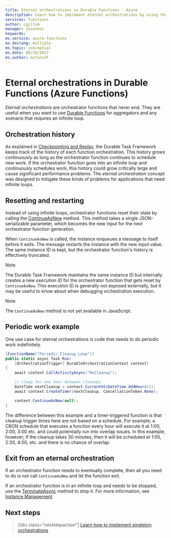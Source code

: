 ```yaml
---
title: Eternal orchestrations in Durable Functions - Azure
description: Learn how to implement eternal orchestrations by using the Durable Functions extension for Azure Functions.
services: functions
author: cgillum
manager: jeconnoc
keywords:
ms.service: azure-functions
ms.devlang: multiple
ms.topic: conceptual
ms.date: 09/29/2017
ms.author: azfuncdf
---
```


# Eternal orchestrations in Durable Functions (Azure Functions)

*Eternal orchestrations* are orchestrator functions that never end. They are useful when you want to use [Durable Functions](durable-functions-overview.md) for aggregators and any scenario that requires an infinite loop.

## Orchestration history

As explained in [Checkpointing and Replay](durable-functions-checkpointing-and-replay.md), the Durable Task Framework keeps track of the history of each function orchestration. This history grows continuously as long as the orchestrator function continues to schedule new work. If the orchestrator function goes into an infinite loop and continuously schedules work, this history could grow critically large and cause significant performance problems. The *eternal orchestration* concept was designed to mitigate these kinds of problems for applications that need infinite loops.

## Resetting and restarting

Instead of using infinite loops, orchestrator functions reset their state by calling the [ContinueAsNew](https://azure.github.io/azure-functions-durable-extension/api/Microsoft.Azure.WebJobs.DurableOrchestrationContext.html#Microsoft_Azure_WebJobs_DurableOrchestrationContext_ContinueAsNew_) method. This method takes a single JSON-serializable parameter, which becomes the new input for the next orchestrator function generation.

When `ContinueAsNew` is called, the instance enqueues a message to itself before it exits. The message restarts the instance with the new input value. The same instance ID is kept, but the orchestrator function's history is effectively truncated.

> [!NOTE]
> The Durable Task Framework maintains the same instance ID but internally creates a new *execution ID* for the orchestrator function that gets reset by `ContinueAsNew`. This execution ID is generally not exposed externally, but it may be useful to know about when debugging orchestration execution.

> [!NOTE]
> The `ContinueAsNew` method is not yet available in JavaScript.

## Periodic work example

One use case for eternal orchestrations is code that needs to do periodic work indefinitely.

```csharp
[FunctionName("Periodic_Cleanup_Loop")]
public static async Task Run(
    [OrchestrationTrigger] DurableOrchestrationContext context)
{
    await context.CallActivityAsync("DoCleanup");

    // sleep for one hour between cleanups
    DateTime nextCleanup = context.CurrentUtcDateTime.AddHours(1);
    await context.CreateTimer(nextCleanup, CancellationToken.None);

    context.ContinueAsNew(null);
}
```

The difference between this example and a timer-triggered function is that cleanup trigger times here are not based on a schedule. For example, a CRON schedule that executes a function every hour will execute it at 1:00, 2:00, 3:00 etc. and could potentially run into overlap issues. In this example, however, if the cleanup takes 30 minutes, then it will be scheduled at 1:00, 2:30, 4:00, etc. and there is no chance of overlap.

## Exit from an eternal orchestration

If an orchestrator function needs to eventually complete, then all you need to do is *not* call `ContinueAsNew` and let the function exit.

If an orchestrator function is in an infinite loop and needs to be stopped, use the [TerminateAsync](https://azure.github.io/azure-functions-durable-extension/api/Microsoft.Azure.WebJobs.DurableOrchestrationClient.html#Microsoft_Azure_WebJobs_DurableOrchestrationClient_TerminateAsync_) method to stop it. For more information, see [Instance Management](durable-functions-instance-management.md).

## Next steps

> [!div class="nextstepaction"]
> [Learn how to implement singleton orchestrations](durable-functions-singletons.md)
